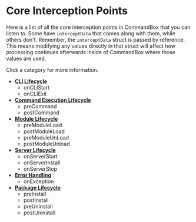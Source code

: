 # Core Interception Points

Here is a list of all the core interception points in CommandBox that you can listen to.  Some have `interceptData` that comes along with them, while others don't.  Remember, the `interceptData` struct is passed by reference.  This means modifying any values directly in that struct will affect how processing continues afterwards inside of CommandBox where those values are used.  

Click a category for more information.

* [**CLI Lifecycle**](core/cli_lifecycle.md)
  * onCLIStart
  * onCLIExit
* [**Command Execution Lifecycle**](core/command_execution_lifecycle.md)
  * preCommand
  * postCommand
* [**Module Lifecycle**](core/module_lifecycle.md)
  * preModuleLoad
  * postModuleLoad
  * preModuleUnLoad
  * postModuleUnload
* [**Server Lifecycle**](core/server_lifecycle.md)
  * onServerStart
  * onServerInstall
  * onServerStop
* [**Error Handling**](core/error_handling.md)
  * onException
* [**Package Lifecycle**](core/package_lifecycle.md)
  * preInstall
  * postInstall
  * preUninstall
  * postUninstall
